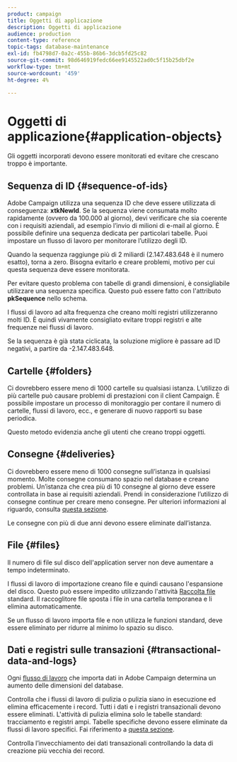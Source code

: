 ```yaml
---
product: campaign
title: Oggetti di applicazione
description: Oggetti di applicazione
audience: production
content-type: reference
topic-tags: database-maintenance
exl-id: fb4798d7-0a2c-455b-86b6-3dcb5fd25c82
source-git-commit: 98d646919fedc66ee9145522ad0c5f15b25dbf2e
workflow-type: tm+mt
source-wordcount: '459'
ht-degree: 4%

---
```


# Oggetti di applicazione{#application-objects}

Gli oggetti incorporati devono essere monitorati ed evitare che crescano troppo è importante.

## Sequenza di ID {#sequence-of-ids}

Adobe Campaign utilizza una sequenza ID che deve essere utilizzata di conseguenza: **xtkNewId**. Se la sequenza viene consumata molto rapidamente (ovvero da 100.000 al giorno), devi verificare che sia coerente con i requisiti aziendali, ad esempio l’invio di milioni di e-mail al giorno. È possibile definire una sequenza dedicata per particolari tabelle. Puoi impostare un flusso di lavoro per monitorare l’utilizzo degli ID.

Quando la sequenza raggiunge più di 2 miliardi (2.147.483.648 è il numero esatto), torna a zero. Bisogna evitarlo e creare problemi, motivo per cui questa sequenza deve essere monitorata.

Per evitare questo problema con tabelle di grandi dimensioni, è consigliabile utilizzare una sequenza specifica. Questo può essere fatto con l&#39;attributo **pkSequence** nello schema.

I flussi di lavoro ad alta frequenza che creano molti registri utilizzeranno molti ID. È quindi vivamente consigliato evitare troppi registri e alte frequenze nei flussi di lavoro.

Se la sequenza è già stata ciclicata, la soluzione migliore è passare ad ID negativi, a partire da -2.147.483.648.

## Cartelle {#folders}

Ci dovrebbero essere meno di 1000 cartelle su qualsiasi istanza. L’utilizzo di più cartelle può causare problemi di prestazioni con il client Campaign. È possibile impostare un processo di monitoraggio per contare il numero di cartelle, flussi di lavoro, ecc., e generare di nuovo rapporti su base periodica.

Questo metodo evidenzia anche gli utenti che creano troppi oggetti.

## Consegne {#deliveries}

Ci dovrebbero essere meno di 1000 consegne sull’istanza in qualsiasi momento. Molte consegne consumano spazio nel database e creano problemi. Un’istanza che crea più di 10 consegne al giorno deve essere controllata in base ai requisiti aziendali. Prendi in considerazione l’utilizzo di consegne continue per creare meno consegne. Per ulteriori informazioni al riguardo, consulta [questa sezione](../../workflow/using/continuous-delivery.md).

Le consegne con più di due anni devono essere eliminate dall’istanza.

## File {#files}

Il numero di file sul disco dell&#39;application server non deve aumentare a tempo indeterminato.

I flussi di lavoro di importazione creano file e quindi causano l&#39;espansione del disco. Questo può essere impedito utilizzando l&#39;attività [Raccolta file](../../workflow/using/file-collector.md) standard. Il raccoglitore file sposta i file in una cartella temporanea e li elimina automaticamente.

Se un flusso di lavoro importa file e non utilizza le funzioni standard, deve essere eliminato per ridurre al minimo lo spazio su disco.

## Dati e registri sulle transazioni {#transactional-data-and-logs}

Ogni [flusso di lavoro](../../workflow/using/data-life-cycle.md#work-table) che importa dati in Adobe Campaign determina un aumento delle dimensioni del database.

Controlla che i flussi di lavoro di pulizia o pulizia siano in esecuzione ed elimina efficacemente i record. Tutti i dati e i registri transazionali devono essere eliminati. L&#39;attività di pulizia elimina solo le tabelle standard: tracciamento e registri ampi. Tabelle specifiche devono essere eliminate da flussi di lavoro specifici. Fai riferimento a [questa sezione](../../workflow/using/monitoring-workflow-execution.md#purging-the-logs).

Controlla l’invecchiamento dei dati transazionali controllando la data di creazione più vecchia dei record.
